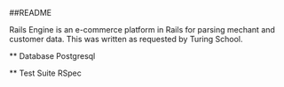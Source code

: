 ##README

Rails Engine is an e-commerce platform in Rails for parsing mechant and customer data.
This was written as requested by Turing School.

** Database
    Postgresql

** Test Suite
    RSpec
